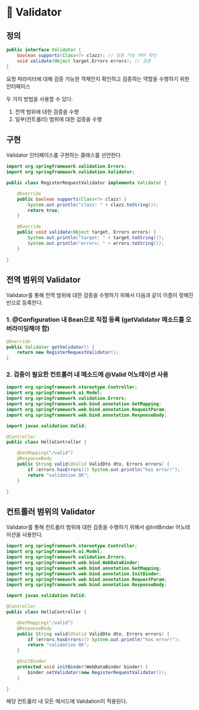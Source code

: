 
# 🍃 Validator

## 정의

```java
public interface Validator {
	boolean supports(Class<?> clazz); // 검증 가능 여부 확인
	void validate(Object target,Errors errors); // 검증
}
```

요청 파라미터에 대해 검증 가능한 객체인지 확인하고 검증하는 역할을 수행하기 위한 인터페이스

두 가지 방법을 사용할 수 있다.

1. 전역 범위에 대한 검증을 수행
2. 일부(컨트롤러) 범위에 대한 검증을 수행

## 구현

Validator 인터페이스를 구현하는 클래스를 선언한다.

```java
import org.springframework.validation.Errors;
import org.springframework.validation.Validator;

public class RegisterRequestValidator implements Validator {

    @Override
    public boolean supports(Class<?> clazz) {
        System.out.println("clazz: " + clazz.toString());
        return true;
    }

    @Override
    public void validate(Object target, Errors errors) {
        System.out.println("target: " + target.toString());
        System.out.println("errors: " + errors.toString());
    }

}
```

## 전역 범위의 Validator

Validator를 통해 전역 범위에 대한 검증을 수행하기 위해서 다음과 같이 이름이 정해진 빈으로 등록한다.

### 1. @Configuration 내 Bean으로 직접 등록 (getValidator 메소드를 오버라이딩해야 함)

```java
@Override
public Validator getValidator() {
    return new RegisterRequestValidator();
}
```

### 2. 검증이 필요한 컨트롤러 내 메소드에 @Valid 어노테이션 사용

```java
import org.springframework.stereotype.Controller;
import org.springframework.ui.Model;
import org.springframework.validation.Errors;
import org.springframework.web.bind.annotation.GetMapping;
import org.springframework.web.bind.annotation.RequestParam;
import org.springframework.web.bind.annotation.ResponseBody;

import javax.validation.Valid;

@Controller
public class HelloController {

    @GetMapping("/valid")
    @ResponseBody
    public String valid(@Valid ValidDto dto, Errors errors) {
        if (errors.hasErrors()) System.out.println("has error!");
        return "validation OK";
    }

}
```

## 컨트롤러 범위의 Validator

Validator를 통해 컨트롤러 범위에 대한 검증을 수행하기 위해서 @InitBinder 어노테이션을 사용한다.

```java
import org.springframework.stereotype.Controller;
import org.springframework.ui.Model;
import org.springframework.validation.Errors;
import org.springframework.web.bind.WebDataBinder;
import org.springframework.web.bind.annotation.GetMapping;
import org.springframework.web.bind.annotation.InitBinder;
import org.springframework.web.bind.annotation.RequestParam;
import org.springframework.web.bind.annotation.ResponseBody;

import javax.validation.Valid;

@Controller
public class HelloController {

    @GetMapping("/valid")
    @ResponseBody
    public String valid(@Valid ValidDto dto, Errors errors) {
        if (errors.hasErrors()) System.out.println("has error!");
        return "validation OK";
    }

    @InitBinder
    protected void initBinder(WebDataBinder binder) {
        binder.setValidator(new RegisterRequestValidator());
    }

}
```

해당 컨트롤러 내 모든 메서드에 Validation이 적용된다.
